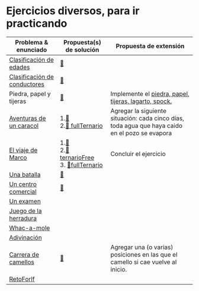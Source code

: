 # Ejercicios diversos, para ir practicando

|Problema & enunciado|Propuesta(s) de solución|Propuesta de extensión|
|-|-|-|
|[Clasificación de edades](/entregas/masiasManuel/src/ClasificacionEdad.md)|[📝](https://github.com/mmasias/24-25-PRG1/blob/main/entregas/masiasManuel/src/ClasificacionEdad.java)||
|[Clasificación de conductores](/entregas/masiasManuel/src/ClasificacionConductor.md)|[📝](https://github.com/mmasias/24-25-PRG1/blob/main/entregas/masiasManuel/src/ClasificacionConductor.java)||
|Piedra, papel y tijeras|[📝](https://github.com/mmasias/24-25-PRG1/blob/main/entregas/masiasManuel/src/PiedraPapelTijeras.java)|Implemente el [piedra, papel, tijeras, lagarto, spock.](https://github.com/mmasias/23-24-prg2-PPT/blob/%F0%9F%AA%A8%F0%9F%93%84%E2%9C%82%EF%B8%8F%F0%9F%A6%8E%F0%9F%96%96%F0%9F%8F%BB/README.md)|
|[Aventuras de un caracol](https://github.com/puntoReflex/.github/blob/main/retos&proyectos/unCaracol.md)|1.[📝](https://github.com/mmasias/24-25-PRG1/blob/984635609fa553e0a4ca507d6c537aab4eab24ec/entregas/masiasManuel/src/Caracol.java)<br>2.[📝 fullTernario](https://github.com/mmasias/24-25-PRG1/blob/f5be4f309f1a2d4b1a9feff3433470737fa52b90/entregas/masiasManuel/src/Caracol.java)|Agregar la siguiente situación: cada cinco días, toda agua que haya caido en el pozo se evapora
|[El viaje de Marco](https://github.com/puntoReflex/.github/blob/main/retos&proyectos/viajeMarco/README.md)|1.[📝](/entregas/masiasManuel/src/ViajeMarco.java)<br>2.[📝 ternarioFree](https://github.com/puntoReflex/.github/blob/c782ee4398381e6795f39ac2391c3f2720d6ee73/retos%26proyectos/viajeMarco/src/vPRG1/Marco.java)<br>3. [📝fullTernario](/entregas/masiasManuel/src/ViajeMarcoTernario.java)|Concluir el ejercicio
|[Una batalla](https://github.com/puntoReflex/pyBatalla/blob/main/enunciado.md)|[📝](/entregas/masiasManuel/src/Batalla.java)
|[Un centro comercial](https://github.com/puntoReflex/pyCCCF/blob/main/enunciado.md)|[📝](/entregas/masiasManuel/src/Mercadona.java)
|[Un examen](https://github.com/puntoReflex/.github/blob/main/retos%26proyectos/unExamen.md)
|[Juego de la herradura](https://github.com/puntoReflex/.github/blob/main/retos%26proyectos/juegoHerradura.md)
|[Whac-a-mole](https://github.com/puntoReflex/.github/blob/main/retos%26proyectos/whacAMole.md)
|[Adivinación](https://github.com/puntoReflex/.github/blob/main/retos%26proyectos/adivinacion.md)
|[Carrera de camellos](https://github.com/puntoReflex/.github/blob/main/retos%26proyectos/carreraCamellos.md)|[📝](/entregas/masiasManuel/src/CarreraCamellos.java)|Agregar una (o varias) posiciones en las que el camello si cae vuelve al inicio.
|[RetoForIf](https://github.com/puntoReflex/.github/blob/main/retos%26proyectos/forIf.md)
